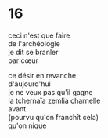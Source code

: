 # 16

ceci n'est que faire  
de l'archéologie  
je dit se branler  
par cœur

ce désir en revanche  
d'aujourd'hui  
je ne veux pas qu'il gagne  
la tchernaïa zemlia charnelle  
avant  
(pourvu qu'on franchît cela)  
qu'on nique
